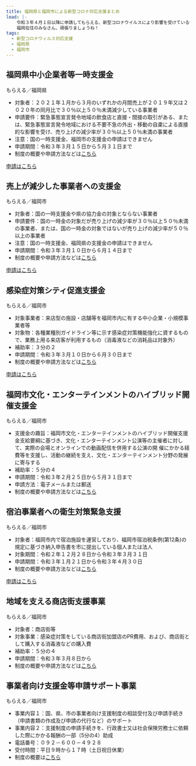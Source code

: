 ```yaml
---
title: 福岡県と福岡市による新型コロナ対応支援まとめ
lead: |-
    令和３年４月１日以降に申請してもらえる、新型コロナウイルスにより影響を受けている個人や企業への福岡独自の支援をまとめました。
    福岡在住のみなさん、頑張りましょうね！
tags:
  - 新型コロナウィルス対応支援
  - 福岡県
  - 福岡市
---
```

## 福岡県中小企業者等一時支援金

もらえる／福岡県

<panel text="個人事業者" number="10" unit="万円" note="最大"></panel>

<panel text="法人" number="15" unit="万円" note="最大"></panel>

- 対象者：２０２１年１月から３月のいずれかの月間売上が２０１９年又は２０２０年の同月比で３０％以上５０％未満減少している事業者
- 申請要件：緊急事態宣言発令地域の飲食店と直接・間接の取引がある、または、緊急事態宣言発令地域における不要不急の外出・移動の自粛による直接的な影響を受け、売り上げの減少率が３０％以上５０％未満の事業者
- 注意：国の一時支援金、福岡市の支援金の申請はできません
- 申請期間：令和３年３月１５日から５月３１日まで
- 制度の概要や申請方法などは[こちら](https://www.pref.fukuoka.lg.jp/contents/ichijishienkin.html)

[申請はこちら](https://www.ichijishienkin.pref.fukuoka.lg.jp/s/RegisterEmail)

## 売上が減少した事業者への支援金

もらえる／福岡市

<panel text="個人事業者" number="10" unit="万円" note="最大"></panel>

<panel text="法人" number="15" unit="万円" note="最大"></panel>

- 対象者：国の一時支援金や県の協力金の対象とならない事業者
- 申請要件：国の一時金の対象だが売り上げの減少率が３０％以上５０％未満の事業者、または、国の一時金の対象ではないが売り上げの減少率が５０％以上の事業者
- 注意：国の一時支援金、福岡県の支援金の申請はできません
- 申請期間：令和３年３月１０日から６月１４日まで
- 制度の概要や申請方法などは[こちら](https://fukuoka-jigyoushashien.jp/)

[申請はこちら](https://fukuoka-jigyoushashien.jp/check.html)

## 感染症対策シティ促進支援金

もらえる／福岡市

<panel text="工事費用" number="60" unit="万円" note="上限"></panel>

<panel text="物品購入費用" number="20" unit="万円" note="上限"></panel>

- 対象事業者：来店型の施設・店舗等を福岡市内に有する中小企業・小規模事業者等
- 対象物：各種業種別ガイドライン等に示す感染症対策機能強化に資するもので、業務上用る来店客が利用するもの（消毒液などの消耗品は対象外）
- 補助率：３分の２
- 申請期間：令和３年３月１０日から６月３０日まで
- 制度の概要や申請方法などは[こちら](https://fukuoka-kansenshotaioucity.jp/)

[申請はこちら](https://fukuoka-kansenshotaioucity.jp/shienkin_shinsei/)

## 福岡市⽂化・エンターテインメントのハイブリッド開催⽀援⾦

もらえる／福岡市

<panel number="20" unit="万円" note="上限"></panel>

- 支援金の趣旨：福岡市文化・エンターテインメントのハイブリッド開催支援金支給要綱に基づき、文化・エンターテインメント公演等の主催者に対して、実際の会場とオンラインでの動画配信を併用する公演の開
催にかかる経費等を支援し、活動の継続を支え、文化・エンターテインメント分野の発展に寄与する
- 補助率：５分の４
- 申請期間：令和３年２月２５日から５月３１日まで
- 申請方法：電子メールまたは郵送
- 制度の概要や申請方法などは[こちら](https://www.city.fukuoka.lg.jp/keizai/bunka/business/coce3.html)

## 宿泊事業者への衛生対策緊急支援

もらえる／福岡市

<panel text="客室数５室以下のホテル等" number="10" unit="万円" note="最大"></panel>

<panel text="客室数６～１０室のホテル等" number="20" unit="万円" note="最大"></panel>

<panel text="客室数１１室以上のホテル等" number="50" unit="万円" note="最大"></panel>

- 対象者：福岡市内で宿泊施設を運営しており、福岡市宿泊税条例(第12条)の規定に基づき納入申告書を市に提出している個人または法人
- 対象期間：令和２年１２月２８日から令和３年３月３１日
- 申請期間：令和３年１月２１日から令和３年４月３０日
- 制度の概要や申請方法などは[こちら](https://va.apollon.nta.co.jp/fukuokacity-hotel2/files/yoko.pdf)

[申請はこちら](https://va.apollon.nta.co.jp/fukuokacity-hotel2/)

## 地域を支える商店街支援事業

もらえる／福岡市

<panel number="50" unit="万円" note="上限"></panel>

- 対象者：商店街等
- 対象事業：感染症対策をしている商店街加盟店のPR費用、および、商店街として購入する消毒液などの購入費
- 補助率：５分の４
- 申請期間：令和３年３月８日から
- 制度の概要や申請方法などは[こちら](https://www.city.fukuoka.lg.jp/keizai/c-syogyo/business/shotengai2021401_3.html)


## 事業者向け支援金等申請サポート事業

もらえる／福岡市

<panel number="50" unit="万円" note="上限"></panel>

- 事業内容１：国、県、市の事業者向け支援制度の相談受付及び申請手続き（申請書類の作成及び申請の代行など）のサポート
- 事業内容２：支援制度の申請手続きを、行政書士又は社会保険労務士に依頼した際にかかる報酬の一部（5分の4）助成
- 電話番号：０９２－６００－４９２８
- 受付時間：平日９時から１７時（土日祝日休業）
- 制度の概要は[こちら](https://va.apollon.nta.co.jp/fukuokacity_shienkinsupport/)
